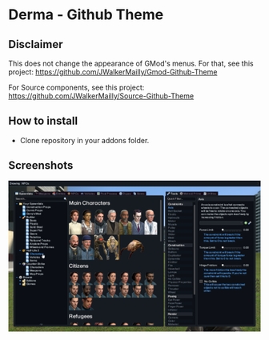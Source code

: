 # Derma - Github Theme

## Disclaimer
This does not change the appearance of GMod's menus. For that, see this project:
https://github.com/JWalkerMailly/Gmod-Github-Theme

For Source components, see this project:
https://github.com/JWalkerMailly/Source-Github-Theme

## How to install

- Clone repository in your addons folder.

## Screenshots

![Main](/screenshot.png?raw=true)
